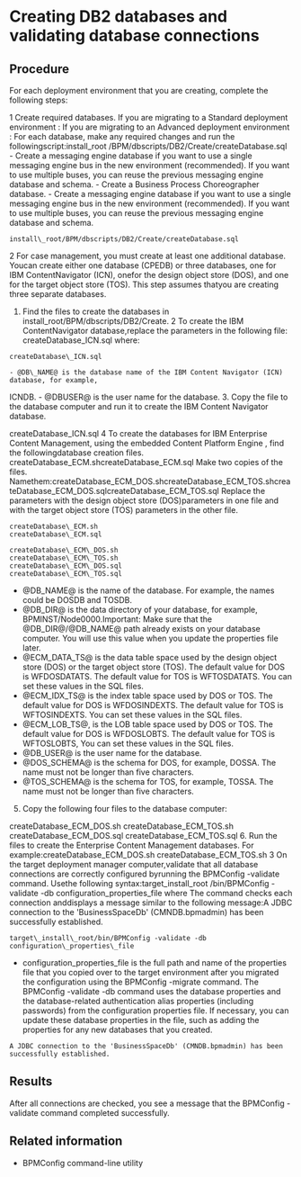 # Creating DB2 databases and validating database connections

## Procedure

For each deployment environment that
you are creating, complete the following steps:

1 Create required databases. If you are migrating to a Standard deployment environment : If you are migrating to an Advanced deployment environment : For each database, make any required changes and run the followingscript:install\_root /BPM/dbscripts/DB2/Create/createDatabase.sql
    - Create a messaging engine database if you want to use a single messaging engine bus in the new
environment (recommended). If you want to use multiple buses, you can reuse the previous messaging
engine database and schema.
    - Create a Business Process Choreographer database.
    - Create a messaging engine database if you want to use a single messaging engine bus in the new
environment (recommended). If you want to use multiple buses, you can reuse the previous messaging
engine database and schema.

```
install\_root/BPM/dbscripts/DB2/Create/createDatabase.sql
```

2 For case management, you must create at least one additional database. Youcan create either one database (CPEDB) or three databases, one for IBM ContentNavigator (ICN), onefor the design object store (DOS), and one for the target object store (TOS). This step assumes thatyou are creating three separate databases.

1. Find the files to create the databases in
install\_root/BPM/dbscripts/DB2/Create.
2 To create the IBM ContentNavigator database,replace the parameters in the following file: createDatabase\_ICN.sql where:

```
createDatabase\_ICN.sql
```

    - @DB\_NAME@ is the database name of the IBM Content Navigator (ICN) database, for example,
ICNDB.
    - @DBUSER@ is the user name for the database.
3. Copy the file to the database computer and run it to create the IBM Content
Navigator
database.

createDatabase\_ICN.sql
4 To create the databases for IBM Enterprise Content Management, using the embedded Content Platform Engine , find the followingdatabase creation files. createDatabase\_ECM.shcreateDatabase\_ECM.sql Make two copies of the files. Namethem:createDatabase\_ECM\_DOS.shcreateDatabase\_ECM\_TOS.shcreateDatabase\_ECM\_DOS.sqlcreateDatabase\_ECM\_TOS.sql Replace the parameters with the design object store (DOS)parameters in one file and with the target object store (TOS) parameters in the other file.

```
createDatabase\_ECM.sh
createDatabase\_ECM.sql
```

```
createDatabase\_ECM\_DOS.sh
createDatabase\_ECM\_TOS.sh
createDatabase\_ECM\_DOS.sql
createDatabase\_ECM\_TOS.sql
```

- @DB\_NAME@ is the name of the database. For example, the names could be DOSDB and TOSDB.
- @DB\_DIR@ is the data directory of your database, for example, BPMINST/Node0000.Important: Make sure that the @DB\_DIR@/@DB\_NAME@ path already exists on your database
computer. You will use this value when you update the properties file later.
- @ECM\_DATA\_TS@ is the data table space used by the design object store (DOS) or the target object
store (TOS). The default value for DOS is WFDOSDATATS. The default value for TOS is WFTOSDATATS. You
can set these values in the SQL files.
- @ECM\_IDX\_TS@ is the index table space used by DOS or TOS. The default value for DOS is
WFDOSINDEXTS. The default value for TOS is WFTOSINDEXTS. You can set these values in the SQL
files.
- @ECM\_LOB\_TS@, is the LOB table space used by DOS or TOS. The default value for DOS is
WFDOSLOBTS. The default value for TOS is WFTOSLOBTS, You can set these values in the SQL files.
- @DB\_USER@ is the user name for the database.
- @DOS\_SCHEMA@ is the schema for DOS, for example, DOSSA. The name must not be longer than five
characters.
- @TOS\_SCHEMA@ is the schema for TOS, for example, TOSSA. The name must not be longer than five
characters.
5. Copy the following four files to the database computer:

createDatabase\_ECM\_DOS.sh
createDatabase\_ECM\_TOS.sh
createDatabase\_ECM\_DOS.sql
createDatabase\_ECM\_TOS.sql
6. Run the files to create the Enterprise Content Management databases.
For example:createDatabase\_ECM\_DOS.sh
createDatabase\_ECM\_TOS.sh
3 On the target deployment manager computer,validate that all database connections are correctly configured byrunning the BPMConfig -validate command. Usethe following syntax:target\_install\_root /bin/BPMConfig -validate -db configuration\_properties\_file where The command checks each connection anddisplays a message similar to the following message:A JDBC connection to the 'BusinessSpaceDb' (CMNDB.bpmadmin) has been successfully established.

```
target\_install\_root/bin/BPMConfig -validate -db configuration\_properties\_file
```

- configuration\_properties\_file is the full path
and name of the properties file that you copied over to the target
environment after you migrated the configuration using the BPMConfig
-migrate command. The BPMConfig -validate -db command
uses the database properties and the database-related authentication
alias properties (including passwords) from the configuration properties
file. If necessary, you can update these database properties in the
file, such as adding the properties for any new databases that you
created.

```
A JDBC connection to the 'BusinessSpaceDb' (CMNDB.bpmadmin) has been successfully established.
```

## Results

After all connections are checked,
you see a message that the BPMConfig -validate command
completed successfully.

## Related information

- BPMConfig command-line utility